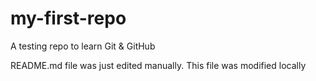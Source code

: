 # my-first-repo
A testing repo to learn Git &amp; GitHub

README.md file was just edited manually. This file was modified locally
